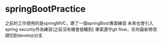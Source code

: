 # springBootPractice
之前的工作使用的是springMVC，建了一個springBoot專案練習
未來也會引入spring security作為練習(之前沒有機會接觸到)
專案遵守git flow，任何最新修改請切到develop分支
